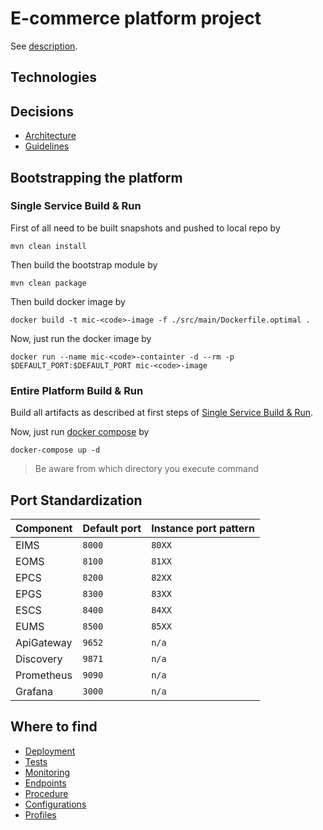 # E-commerce platform project

See [description](./TASK.md).

## Technologies

## Decisions

- [Architecture](supplement/documentation/Architecture.md)
- [Guidelines](supplement/guideline/README.md)

## Bootstrapping the platform

### Single Service Build & Run

First of all need to be built snapshots and pushed to local repo by

```
mvn clean install
```

Then build the bootstrap module by

```
mvn clean package
```

Then build docker image by

```
docker build -t mic-<code>-image -f ./src/main/Dockerfile.optimal .
```

Now, just run the docker image by

```
docker run --name mic-<code>-containter -d --rm -p $DEFAULT_PORT:$DEFAULT_PORT mic-<code>-image
```

### Entire Platform Build & Run

Build all artifacts as described at first steps of [Single Service Build & Run](#single-service-build--run).

Now, just run [docker compose](./bootstrap/docker-compose.yaml) by

```
docker-compose up -d
```

> Be aware from which directory you execute command

## Port Standardization

| Component  | Default port | Instance port pattern |
|------------|--------------|-----------------------|
| EIMS       | `8000`       | `80XX`                |
| EOMS       | `8100`       | `81XX`                |
| EPCS       | `8200`       | `82XX`                |
| EPGS       | `8300`       | `83XX`                |
| ESCS       | `8400`       | `84XX`                |
| EUMS       | `8500`       | `85XX`                |
| ApiGateway | `9652`       | `n/a`                 |
| Discovery  | `9871`       | `n/a`                 |
| Prometheus | `9090`       | `n/a`                 |
| Grafana    | `3000`       | `n/a`                 |

## Where to find

- [Deployment](supplement/)
- [Tests](supplement/)
- [Monitoring](supplement/monitoring)
- [Endpoints](supplement/documentation/Endpoint.md)
- [Procedure](supplement/documentation/Procedure.md)
- [Configurations](supplement/)
- [Profiles](supplement/)
